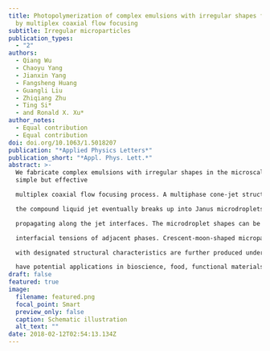 ```yaml
---
title: Photopolymerization of complex emulsions with irregular shapes fabricated
  by multiplex coaxial flow focusing
subtitle: Irregular microparticles
publication_types:
  - "2"
authors:
  - Qiang Wu
  - Chaoyu Yang
  - Jianxin Yang
  - Fangsheng Huang
  - Guangli Liu
  - Zhiqiang Zhu
  - Ting Si*
  - and Ronald X. Xu*
author_notes:
  - Equal contribution
  - Equal contribution
doi: doi.org/10.1063/1.5018207
publication: "*Applied Physics Letters*"
publication_short: "*Appl. Phys. Lett.*"
abstract: >-
  We fabricate complex emulsions with irregular shapes in the microscale by a
  simple but effective

  multiplex coaxial flow focusing process. A multiphase cone-jet structure is steadily formed, and

  the compound liquid jet eventually breaks up into Janus microdroplets due to the perturbations

  propagating along the jet interfaces. The microdroplet shapes can be exclusively controlled by

  interfacial tensions of adjacent phases. Crescent-moon-shaped microparticles and microcapsules

  with designated structural characteristics are further produced under ultraviolet light of photopolymerization after removing one hemisphere of the Janus microdroplets. These complex emulsions

  have potential applications in bioscience, food, functional materials, and controlled drug delivery.
draft: false
featured: true
image:
  filename: featured.png
  focal_point: Smart
  preview_only: false
  caption: Schematic illustration
  alt_text: ""
date: 2018-02-12T02:54:13.134Z
---
```

